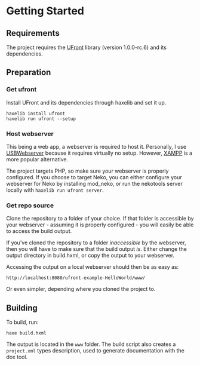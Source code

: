 # Getting Started

## Requirements

The project requires the [UFront](https://github.com/ufront/ufront) library (version 1.0.0-rc.6) and its dependencies.

## Preparation

### Get ufront

Install UFront and its dependencies through haxelib and set it up.

```
haxelib install ufront
haxelib run ufront --setup
```

### Host webserver

This being a web app, a webserver is required to host it. Personally, I use [USBWebserver](http://www.usbwebserver.net/en/) because it requires virtually no setup. However, [XAMPP](https://www.apachefriends.org/download.html) is a more popular alternative.

The project targets PHP, so make sure your webserver is properly configured. If you choose to target Neko, you can either configure your webserver for Neko by installing mod_neko, or run the nekotools server locally with `haxelib run ufront server`.

### Get repo source

Clone the repository to a folder of your choice. If that folder is accessible by your webserver - assuming it is properly configured - you will easily be able to access the build output.

If you've cloned the repository to a folder *inaccessible* by the webserver, then you will have to make sure that the build output *is*. Either change the output directory in build.hxml, or copy the output to your webserver.

Accessing the output on a local webserver should then be as easy as:

```
http://localhost:8080/ufront-example-HelloWorld/www/
```

Or even simpler, depending where you cloned the project to.

## Building

To build, run:

```
haxe build.hxml
```

The output is located in the `www` folder. The build script also creates a `project.xml` types description, used to generate documentation with the dox tool.
